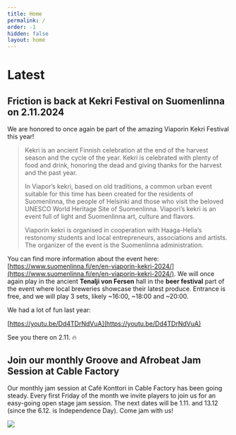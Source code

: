 ```yaml
---
title: Home
permalink: /
order: -1
hidden: false
layout: home
---
```

# Latest

## Friction is back at Kekri Festival on Suomenlinna on 2.11.2024

We are honored to once again be part of the amazing Viaporin Kekri Festival this year!

> Kekri is an ancient Finnish celebration at the end of the harvest season and the cycle of the year. Kekri is celebrated with plenty of food and drink, honoring the dead and giving thanks for the harvest and the past year.
> 
> In Viapor’s kekri, based on old traditions, a common urban event suitable for this time has been created for the residents of Suomenlinna, the people of Helsinki and those who visit the beloved UNESCO World Heritage Site of Suomenlinna. Viapori’s kekri is an event full of light and Suomenlinna art, culture and flavors.
> 
> <p style="text-align: start">Viaporin kekri is organised in cooperation with Haaga-Helia’s restonomy students and local entrepreneurs, associations and artists. The organizer of the event is the Suomenlinna administration.</p>

You can find more information about the event here: [https://www.suomenlinna.fi/en/en-viaporin-kekri-2024/](https://www.suomenlinna.fi/en/en-viaporin-kekri-2024/). We will once again play in the ancient **Tenalji von Fersen** hall in the **beer festival** part of the event where local breweries showcase their latest produce. Entrance is free, and we will play 3 sets, likely ~16:00, ~18:00 and ~20:00.

We had a lot of fun last year:

[https://youtu.be/Dd4TDrNdVuA](https://youtu.be/Dd4TDrNdVuA)

See you there on 2.11. 🔥

## Join our monthly Groove and Afrobeat Jam Session at Cable Factory

Our monthly jam session at Café Konttori in Cable Factory has been going steady. Every first Friday of the month we invite players to join us for an easy-going open stage jam session. The next dates will be 1.11. and 13.12 (since the 6.12. is Independence Day). Come jam with us!

![](/media/site/Jam%20Session%20Square.jpg)